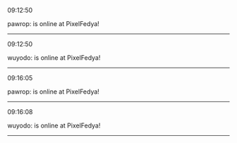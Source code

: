 09:12:50

pawrop: is online at PixelFedya!

---

09:12:50

wuyodo: is online at PixelFedya!

---

09:16:05

pawrop: is online at PixelFedya!

---

09:16:08

wuyodo: is online at PixelFedya!

---

